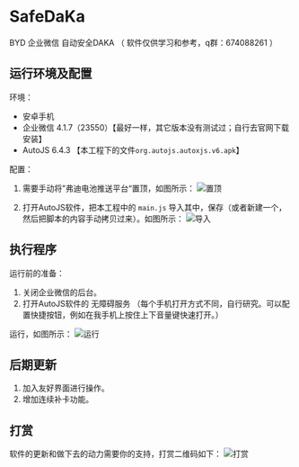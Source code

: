 # SafeDaKa
BYD 企业微信 自动安全DAKA （ 软件仅供学习和参考，q群：674088261 ）

## 运行环境及配置

环境：
- 安卓手机
- 企业微信 4.1.7（23550）【最好一样，其它版本没有测试过；自行去官网下载安装】
- AutoJS 6.4.3 【本工程下的文件`org.autojs.autoxjs.v6.apk`】

配置：

1. 需要手动将”弗迪电池推送平台“置顶，如图所示：
![置顶](images/setting.png)

2. 打开AutoJS软件，把本工程中的 `main.js` 导入其中，保存（或者新建一个，然后把脚本的内容手动拷贝过来）。如图所示：
![导入](images/import.png)


## 执行程序

运行前的准备：
1. 关闭企业微信的后台。
2. 打开AutoJS软件的 无障碍服务 （每个手机打开方式不同，自行研究。可以配置快捷按钮，例如在我手机上按住上下音量键快速打开。）

运行，如图所示：
![运行](images/run.png)


## 后期更新

1. 加入友好界面进行操作。
2. 增加连续补卡功能。

## 打赏

软件的更新和做下去的动力需要你的支持，打赏二维码如下：
![打赏](images/m.png)

